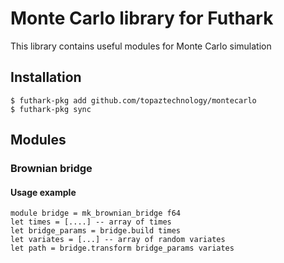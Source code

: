 # Monte Carlo library for Futhark

This library contains useful modules for Monte Carlo simulation

## Installation

```
$ futhark-pkg add github.com/topaztechnology/montecarlo
$ futhark-pkg sync
```

## Modules

### Brownian bridge

#### Usage example

```
module bridge = mk_brownian_bridge f64
let times = [....] -- array of times
let bridge_params = bridge.build times
let variates = [...] -- array of random variates
let path = bridge.transform bridge_params variates
```
